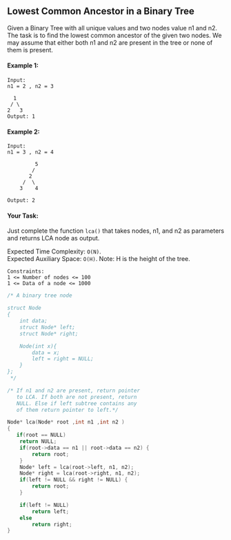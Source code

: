 ## Lowest Common Ancestor in a Binary Tree

Given a Binary Tree with all unique values and two nodes value n1 and n2. The task is to find the lowest common ancestor of the given two nodes. We may assume that either both n1 and n2 are present in the tree or none of them is present.

#### Example 1:

```
Input:
n1 = 2 , n2 = 3

  1
 / \
2   3
Output: 1
```

#### Example 2:

```
Input:
n1 = 3 , n2 = 4

         5
        /
       2
     /  \
    3    4

Output: 2
```

#### Your Task:

Just complete the function `lca()` that takes nodes, n1, and n2 as parameters and returns LCA node as output.

Expected Time Complexity: `O(N)`.  
Expected Auxiliary Space: `O(H)`.
Note: H is the height of the tree.

```
Constraints:
1 <= Number of nodes <= 100
1 <= Data of a node <= 1000
```

```c++
/* A binary tree node

struct Node
{
    int data;
    struct Node* left;
    struct Node* right;

    Node(int x){
        data = x;
        left = right = NULL;
    }
};
 */

/* If n1 and n2 are present, return pointer
   to LCA. If both are not present, return
   NULL. Else if left subtree contains any
   of them return pointer to left.*/

Node* lca(Node* root ,int n1 ,int n2 )
{
   if(root == NULL)
    return NULL;
    if(root->data == n1 || root->data == n2) {
        return root;
    }
    Node* left = lca(root->left, n1, n2);
    Node* right = lca(root->right, n1, n2);
    if(left != NULL && right != NULL) {
        return root;
    }

    if(left != NULL)
        return left;
    else
        return right;
}
```
